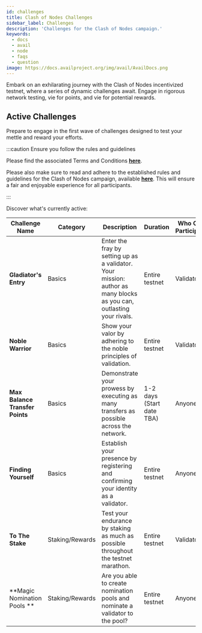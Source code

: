```yaml
---
id: challenges
title: Clash of Nodes Challenges
sidebar_label: Challenges
description: 'Challenges for the Clash of Nodes campaign.'
keywords:
  - docs
  - avail
  - node
  - faqs
  - question
image: https://docs.availproject.org/img/avail/AvailDocs.png
---
```


Embark on an exhilarating journey with the Clash of Nodes incentivized testnet, where a series of dynamic challenges await. Engage in rigorous network testing, vie for points, and vie for potential rewards.

## Active Challenges

Prepare to engage in the first wave of challenges designed to test your mettle and reward your efforts.

:::caution Ensure you follow the rules and guidelines

Please find the associated Terms and Conditions **[<ins>here</ins>](https://docs.google.com/document/d/1AGYVSarF6-oot_4zG0Re8TDCQ1Vb991nfP1yR8Iim_I/)**.

Please also make sure to read and adhere to the established rules and guidelines for the Clash of Nodes campaign,
available **[<ins>here</ins>](/docs/clash-of-nodes/rules.md)**.
This will ensure a fair and enjoyable experience for all participants.

:::

Discover what's currently active:

| Challenge Name                  | Category        | Description                                                                                                          | Duration                  | Who Can Participate | Scoring Metrics                                   |
| ------------------------------- | --------------- | -------------------------------------------------------------------------------------------------------------------- | ------------------------- | ------------------- | ------------------------------------------------- |
| **Gladiator's Entry**           | Basics          | Enter the fray by setting up as a validator. Your mission: author as many blocks as you can, outlasting your rivals. | Entire testnet            | Validators          | Number of blocks authored                         |
| **Noble Warrior**               | Basics          | Show your valor by adhering to the noble principles of validation.                                                   | Entire testnet            | Validators          | Negative points for: times offline, times slashed |
| **Max Balance Transfer Points** | Basics          | Demonstrate your prowess by executing as many transfers as possible across the network.                              | 1-2 days (Start date TBA) | Anyone              | Number of successful transfers                    |
| **Finding Yourself**            | Basics          | Establish your presence by registering and confirming your identity as a validator.                                  | Entire testnet            | Anyone              | Identities added and verified                     |
| **To The Stake**                | Staking/Rewards | Test your endurance by staking as much as possible throughout the testnet marathon.                                  | Entire testnet            | Validators          | Total amount staked                               |
| **Magic Nomination Pools **     | Staking/Rewards | Are you able to create nomination pools and nominate a validator to the pool?                                        | Entire testnet            | Anyone              | Pools created, validators nominated               |
